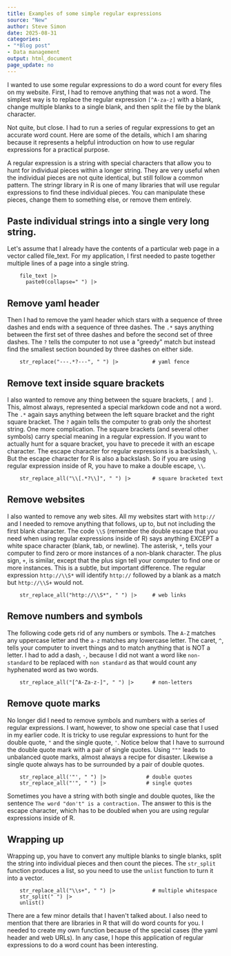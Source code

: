 ```yaml
---
title: Examples of some simple regular expressions
source: "New"
author: Steve Simon
date: 2025-08-31
categories: 
- "*Blog post"
- Data management
output: html_document
page_update: no
---
```


I wanted to use some regular expressions to do a word count for every files on my website. First, I had to remove anything that was not a word. The simplest way is to replace the regular expression `[^A-za-z]` with a blank, change multiple blanks to a single blank, and then split the file by the blank character.

Not quite, but close. I had to run a series of regular expressions to get an accurate word count. Here are some of the details, which I am sharing because it represents a helpful introduction on how to use regular expressions for a practical purpose.

<!---more--->

A regular expression is a string with special characters that allow you to hunt for individual pieces within a longer string. They are very useful when the individual pieces are not quite identical, but still follow a common pattern. The stringr library in R is one of many libraries that will use regular expressions to find these individual pieces. You can manipulate these pieces, change them to something else, or remove them entirely.

## Paste individual strings into a single very long string.

Let's assume that I already have the contents of a particular web page in a vector called file_text. For my application, I first needed to paste together multiple lines of a page into a single string.

```{}
	file_text |>
	  paste0(collapse=" ") |>
```

## Remove yaml header

Then I had to remove the yaml header which stars with a sequence of three dashes and ends with a sequence of three dashes. The `.*` says anything between the first set of three dashes and before the second set of three dashes. The `?` tells the computer to not use a "greedy" match but instead find the smallest section bounded by three dashes on either side.

```{}
    str_replace("---.*?---", " ") |>           # yaml fence
```

## Remove text inside square brackets

I also wanted to remove any thing between the square brackets, `[` and `]`. This, almost always, represented a special markdown code and not a word. The `.*` again says anything between the left square bracket and the right square bracket. The `?` again tells the computer to grab only the shortest string. One more complication. The square brackets (and several other symbols) carry special meaning in a regular expression. If you want to actually hunt for a square bracket, you have to precede it with an escape character. The escape character for regular expressions is a backslash, `\`. But the escape character for R is also a backslash. So if you are using regular expression inside of R, you have to make a double escape, `\\`.

```{}
    str_replace_all("\\[.*?\\]", " ") |>       # square bracketed text
```

## Remove websites

I also wanted to remove any web sites. All my websites start with `http://` and I needed to remove anything that follows, up to, but not including the first blank character. The code `\\S` (remember the double escape that you need when using regular expressions inside of R) says anything EXCEPT a white space character (blank, tab, or newline). The asterisk, `*`, tells your computer to find zero or more instances of a non-blank character. The plus sign, `+`, is similar, except that the plus sign tell your computer to find one or more instances. This is a subtle, but important difference. The regular expression `http://\\S*` will identify `http://` followed by a blank as a match but `http://\\S+` would not.

```{}
    str_replace_all("http://\\S*", " ") |>     # web links
```

## Remove numbers and symbols

The following code gets rid of any numbers or symbols. The `A-Z` matches any uppercase letter and the `a-z` matches any lowercase letter. The caret, `^`, tells your computer to invert things and to match anything that is NOT a letter. I had to add a dash, `-`, because I did not want a word like `non-standard` to be replaced with `non standard` as that would count any hyphenated word as two words.

```{}
    str_replace_all("[^A-Za-z-]", " ") |>      # non-letters
```

## Remove quote marks

No longer did I need to remove symbols and numbers with a series of regular expressions. I want, however, to show one special case that I used in my earlier code. It is tricky to use regular expressions to hunt for the double quote, `"` and the single quote, `'`. Notice below that I have to surround the double quote mark with a pair of single quotes. Using `"""` leads to unbalanced quote marks, almost always a recipe for disaster. Likewise a single quote always has to be surrounded by a pair of double quotes.

```{}
    str_replace_all('"', " ") |>             # double quotes
    str_replace_all("'", " ") |>             # single quotes
```

Sometimes you have a string with both single and double quotes, like the sentence `The word "don't" is a contraction.` The answer to this is the escape character, which has to be doubled when you are using regular expressions inside of R.

## Wrapping up

Wrapping up, you have to convert any multiple blanks to single blanks, split the string into individual pieces and then count the pieces. The `str_split` function produces a list, so you need to use the `unlist` function to turn it into a vector.

```{}
    str_replace_all("\\s+", " ") |>            # multiple whitespace
    str_split(" ") |>
    unlist()
```

There are a few minor details that I haven't talked about. I also need to mention that there are libraries in R that will do word counts for you. I needed to create my own function because of the special cases (the yaml header and web URLs). In any case, I hope this application of regular expressions to do a word count has been interesting.